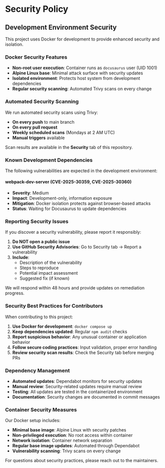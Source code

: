 # Security Policy

## Development Environment Security

This project uses Docker for development to provide enhanced security and isolation.

### Docker Security Features

- **Non-root user execution**: Container runs as `docusaurus` user (UID 1001)
- **Alpine Linux base**: Minimal attack surface with security updates
- **Isolated environment**: Protects host system from development dependencies
- **Regular security scanning**: Automated Trivy scans on every change

### Automated Security Scanning

We run automated security scans using Trivy:

- **On every push** to main branch
- **On every pull request**
- **Weekly scheduled scans** (Mondays at 2 AM UTC)
- **Manual triggers** available

Scan results are available in the **Security** tab of this repository.

### Known Development Dependencies

The following vulnerabilities are expected in the development environment:

#### webpack-dev-server (CVE-2025-30359, CVE-2025-30360)
- **Severity**: Medium
- **Impact**: Development-only, information exposure
- **Mitigation**: Docker isolation protects against browser-based attacks
- **Status**: Waiting for Docusaurus to update dependencies

### Reporting Security Issues

If you discover a security vulnerability, please report it responsibly:

1. **Do NOT open a public issue**
2. **Use GitHub Security Advisories**: Go to Security tab → Report a vulnerability
3. **Include**: 
   - Description of the vulnerability
   - Steps to reproduce
   - Potential impact assessment
   - Suggested fix (if known)

We will respond within 48 hours and provide updates on remediation progress.

### Security Best Practices for Contributors

When contributing to this project:

1. **Use Docker for development**: `docker compose up`
2. **Keep dependencies updated**: Regular `npm audit` checks
3. **Report suspicious behavior**: Any unusual container or application behavior
4. **Follow secure coding practices**: Input validation, proper error handling
5. **Review security scan results**: Check the Security tab before merging PRs

### Dependency Management

- **Automated updates**: Dependabot monitors for security updates
- **Manual review**: Security-related updates require manual review
- **Testing**: All updates are tested in the containerized environment
- **Documentation**: Security changes are documented in commit messages

### Container Security Measures

Our Docker setup includes:

- **Minimal base image**: Alpine Linux with security patches
- **Non-privileged execution**: No root access within container
- **Network isolation**: Container network separation
- **Regular base image updates**: Automated through Dependabot
- **Vulnerability scanning**: Trivy scans on every change

For questions about security practices, please reach out to the maintainers.
